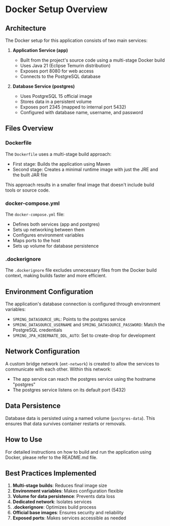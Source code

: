 # Docker Setup Overview

## Architecture

The Docker setup for this application consists of two main services:

1. **Application Service (app)**
   - Built from the project's source code using a multi-stage Docker build
   - Uses Java 21 (Eclipse Temurin distribution)
   - Exposes port 8080 for web access
   - Connects to the PostgreSQL database

2. **Database Service (postgres)**
   - Uses PostgreSQL 15 official image
   - Stores data in a persistent volume
   - Exposes port 2345 (mapped to internal port 5432)
   - Configured with database name, username, and password

## Files Overview

### Dockerfile

The `Dockerfile` uses a multi-stage build approach:
- First stage: Builds the application using Maven
- Second stage: Creates a minimal runtime image with just the JRE and the built JAR file

This approach results in a smaller final image that doesn't include build tools or source code.

### docker-compose.yml

The `docker-compose.yml` file:
- Defines both services (app and postgres)
- Sets up networking between them
- Configures environment variables
- Maps ports to the host
- Sets up volume for database persistence

### .dockerignore

The `.dockerignore` file excludes unnecessary files from the Docker build context, making builds faster and more efficient.

## Environment Configuration

The application's database connection is configured through environment variables:
- `SPRING_DATASOURCE_URL`: Points to the postgres service
- `SPRING_DATASOURCE_USERNAME` and `SPRING_DATASOURCE_PASSWORD`: Match the PostgreSQL credentials
- `SPRING_JPA_HIBERNATE_DDL_AUTO`: Set to create-drop for development

## Network Configuration

A custom bridge network (`emt-network`) is created to allow the services to communicate with each other. Within this network:
- The app service can reach the postgres service using the hostname "postgres"
- The postgres service listens on its default port (5432)

## Data Persistence

Database data is persisted using a named volume (`postgres-data`). This ensures that data survives container restarts or removals.

## How to Use

For detailed instructions on how to build and run the application using Docker, please refer to the README.md file.

## Best Practices Implemented

1. **Multi-stage builds**: Reduces final image size
2. **Environment variables**: Makes configuration flexible
3. **Volume for data persistence**: Prevents data loss
4. **Dedicated network**: Isolates services
5. **.dockerignore**: Optimizes build process
6. **Official base images**: Ensures security and reliability
7. **Exposed ports**: Makes services accessible as needed